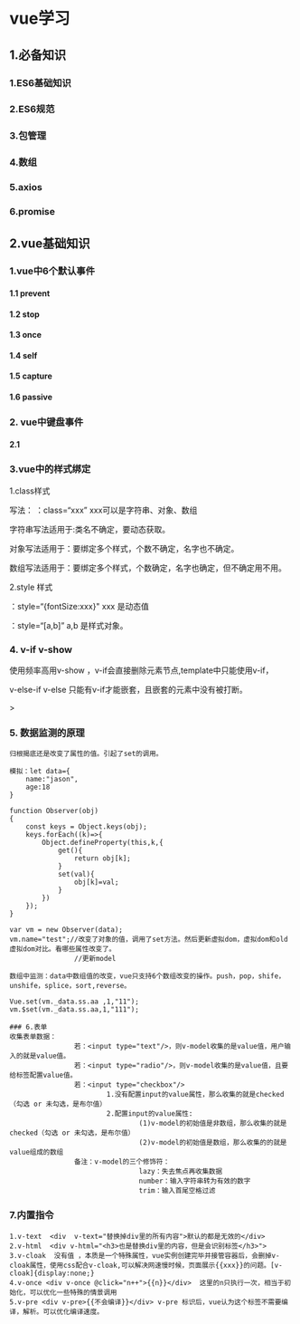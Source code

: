 # vue学习

## 	1.必备知识

### 	1.ES6基础知识

### 	2.ES6规范 

### 	3.包管理

### 	4.数组

### 	5.axios

### 	6.promise

## 	2.vue基础知识

### 	1.vue中6个默认事件

#### 			1.1 prevent

#### 			1.2 stop

#### 			1.3 once

#### 			1.4 self

#### 			1.5 capture

#### 			1.6 passive

### 	2. vue中键盘事件

#### 			2.1



### 3.vue中的样式绑定

1.class样式

写法： ：class=“xxx” xxx可以是字符串、对象、数组

字符串写法适用于:类名不确定，要动态获取。

对象写法适用于：要绑定多个样式，个数不确定，名字也不确定。

数组写法适用于：要绑定多个样式，个数确定，名字也确定，但不确定用不用。



2.style 样式

：style=“{fontSize:xxx}"	 xxx 是动态值

：style=“[a,b]” a,b 是样式对象。



### 4. v-if v-show

使用频率高用v-show ，v-if会直接删除元素节点,template中只能使用v-if，

v-else-if v-else 只能有v-if才能嵌套，且嵌套的元素中没有被打断。

<template v-if="1===1">
    <h1>
        hello
    </h1>
    <h2>
        world
    </h2>
</template>>

### 5. 数据监测的原理
    归根揭底还是改变了属性的值。引起了set的调用。
    
    模拟：let data={
        name:"jason",
        age:18
    }
    
    function Observer(obj)
    {
        const keys = Object.keys(obj);
        keys.forEach((k)=>{
            Object.defineProperty(this,k,{
                get(){
                    return obj[k];
                }
                set(val){
                    obj[k]=val;
                }
            })
        });
    }
    
    var vm = new Observer(data);
    vm.name="test";//改变了对象的值，调用了set方法。然后更新虚拟dom，虚拟dom和old 虚拟dom对比。看哪些属性改变了。
                    //更新model
    
    数组中监测：data中数组值的改变，vue只支持6个数组改变的操作。push，pop，shife，unshife，splice，sort,reverse。
    
    Vue.set(vm._data.ss.aa ,1,"11");
    vm.$set(vm._data.ss.aa,1,"111");
    
    ### 6.表单 
    收集表单数据：
    				若：<input type="text"/>，则v-model收集的是value值，用户输入的就是value值。
    				若：<input type="radio"/>，则v-model收集的是value值，且要给标签配置value值。
    				若：<input type="checkbox"/>
    						1.没有配置input的value属性，那么收集的就是checked（勾选 or 未勾选，是布尔值）
    						2.配置input的value属性:
    								(1)v-model的初始值是非数组，那么收集的就是checked（勾选 or 未勾选，是布尔值）
    								(2)v-model的初始值是数组，那么收集的的就是value组成的数组
    				备注：v-model的三个修饰符：
    								lazy：失去焦点再收集数据
    								number：输入字符串转为有效的数字
    								trim：输入首尾空格过滤

 ### 7.内置指令
    1.v-text  <div  v-text="替换掉div里的所有内容">默认的都是无效的</div>
    2.v-html  <div v-html="<h3>也是替换div里的内容，但是会识别标签</h3>">
    3.v-cloak  没有值 ，本质是一个特殊属性，vue实例创建完毕并接管容器后，会删掉v-cloak属性，使用css配合v-cloak,可以解决网速慢时候，页面展示{{xxx}}的问题。[v-cloak]{display:none;}
    4.v-once <div v-once @click="n++">{{n}}</div>  这里的n只执行一次，相当于初始化，可以优化一些特殊的情景调用
    5.v-pre <div v-pre>{{不会编译}}</div> v-pre 标识后，vue认为这个标签不需要编译，解析。可以优化编译速度。



